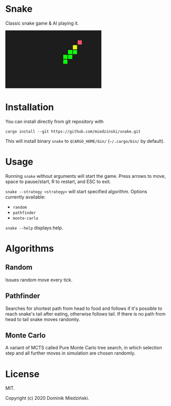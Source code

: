 # Snake

Classic snake game & AI playing it.

![](snake.gif?raw=true)

# Installation

You can install directly from git repository with

    cargo install --git https://github.com/miedzinski/snake.git

This will install binary `snake` to `$CARGO_HOME/bin/` (`~/.cargo/bin/` by default).

# Usage

Running `snake` without arguments will start the game.
Press arrows to move, space to pause/start, R to restart, and ESC to exit.

`snake --strategy <strategy>` will start specified algorithm.
Options currently available:

- `random`
- `pathfinder`
- `monte-carlo`

`snake --help` displays help.

# Algorithms

## Random

Issues random move every tick.

## Pathfinder

Searches for shortest path from head to food and follows if it's
possible to reach snake's tail after eating, otherwise follows tail.
If there is no path from head to tail snake moves randomly.

## Monte Carlo

A variant of MCTS called Pure Monte Carlo tree search, in which selection step
and all further moves in simulation are chosen randomly.

# License

MIT.

Copyright (c) 2020 Dominik Miedziński.
